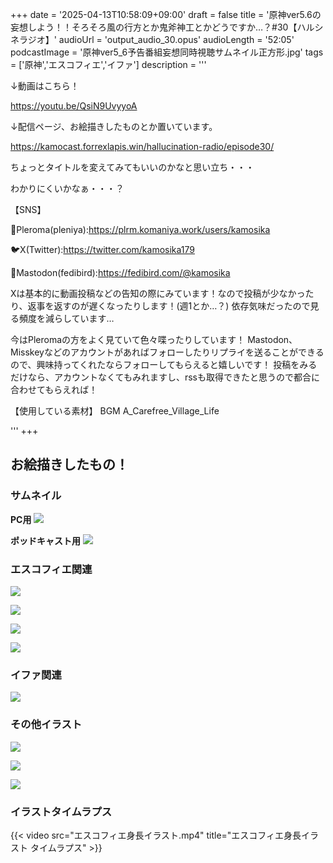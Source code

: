 +++
date = '2025-04-13T10:58:09+09:00'
draft = false
title = '原神ver5.6の妄想しよう！！そろそろ風の行方とか鬼斧神工とかどうですか…？#30【ハルシネラジオ】'
audioUrl = 'output_audio_30.opus'
audioLength = '52:05'
podcastImage = '原神ver5_6予告番組妄想同時視聴サムネイル正方形.jpg'
tags = ['原神','エスコフィエ','イファ']
description = '''

↓動画はこちら！

https://youtu.be/QsiN9UvyyoA

↓配信ページ、お絵描きしたものとか置いています。

https://kamocast.forrexlapis.win/hallucination-radio/episode30/

ちょっとタイトルを変えてみてもいいのかなと思い立ち・・・

わかりにくいかなぁ・・・？

【SNS】

🪻Pleroma(pleniya):https://plrm.komaniya.work/users/kamosika

🐦X(Twitter):https://twitter.com/kamosika179 

🐘Mastodon(fedibird):https://fedibird.com/@kamosika

Xは基本的に動画投稿などの告知の際にみています！なので投稿が少なかったり、返事を返すのが遅くなったりします！(週1とか…？)
依存気味だったので見る頻度を減らしています…

今はPleromaの方をよく見ていて色々喋ったりしています！
Mastodon、Misskeyなどのアカウントがあればフォローしたりリプライを送ることができるので、興味持ってくれたならフォローしてもらえると嬉しいです！
投稿をみるだけなら、アカウントなくてもみれますし、rssも取得できたと思うので都合に合わせてもらえれば！


【使用している素材】
BGM
A_Carefree_Village_Life

'''
+++

## お絵描きしたもの！

### サムネイル

**PC用**
![](原神ver5_6予告番組妄想同時視聴サムネイル.jpg)

**ポッドキャスト用**
![](原神ver5_6予告番組妄想同時視聴サムネイル正方形.jpg)

### エスコフィエ関連

![](がみがみエスコフィエ.png)

![](ドヤコフィエ.png)

![](歩きエスコフィエ.png)

![](エスコフィエ身長.jpg)

### イファ関連

![](イファ罪悪感銃.png)

### その他イラスト

![](カクーク攻撃.png)

![](指差しナヴィア.png)

![](驚き千織.png)

### イラストタイムラプス

{{< video src="エスコフィエ身長イラスト.mp4" title="エスコフィエ身長イラスト タイムラプス" >}}


